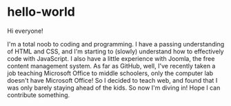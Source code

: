 # hello-world

Hi everyone!

I'm a total noob to coding and programming. I have a passing understanding of HTML and CSS, and I'm starting to (slowly) understand how to effectively code with JavaScript. I also have a little experience with Joomla, the free content management system. As far as GitHub, well, I've recently taken a job teaching Microsoft Office to middle schoolers, only the computer lab doesn't have Microsoft Office! So I decided to teach web, and found that I was only barely staying ahead of the kids. So now I'm diving in! Hope I can contribute something.
